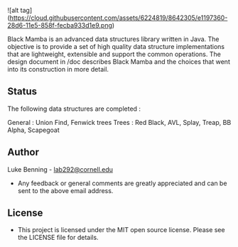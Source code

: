 ![alt tag] (https://cloud.githubusercontent.com/assets/6224819/8642305/e1197360-28d6-11e5-858f-fecba933d1e9.png)

Black Mamba is an advanced data structures library written in Java. The objective is to
provide a set of high quality data structure implementations that are lightweight, extensible
and support the common operations. The design document in /doc describes Black
Mamba and the choices that went into its construction in more detail.

## Status

The following data structures are completed :

General : Union Find, Fenwick trees
Trees : Red Black, AVL, Splay, Treap, BB Alpha, Scapegoat

## Author

Luke Benning - lab292@cornell.edu

* Any feedback or general comments are greatly appreciated and can be sent to the above email address.

## License

* This project is licensed under the MIT open source license. Please see the LICENSE file for details.